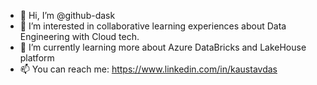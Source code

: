 - 👋 Hi, I’m @github-dask
- 👀 I’m interested in collaborative learning experiences about Data Engineering with Cloud tech.
- 🌱 I’m currently learning more about Azure DataBricks and LakeHouse platform
- 📫 You can reach me: https://www.linkedin.com/in/kaustavdas


<!---
github-dask/github-dask is a ✨ special ✨ repository because its `README.md` (this file) appears on your GitHub profile.
You can click the Preview link to take a look at your changes.
--->
